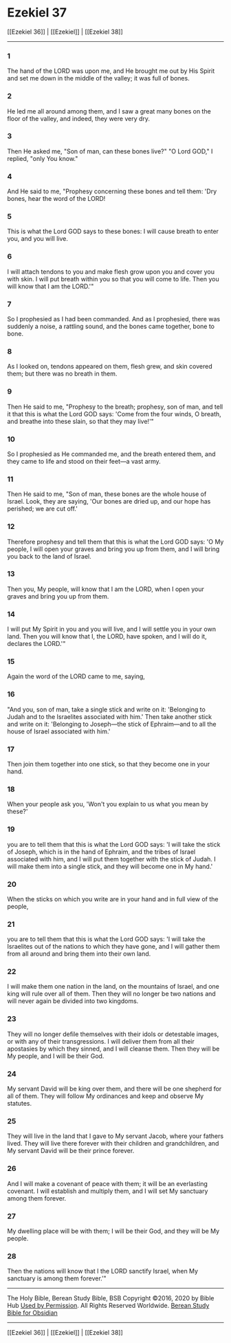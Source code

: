 # Ezekiel 37

[[Ezekiel 36]] | [[Ezekiel]] | [[Ezekiel 38]]

---

### 1
The hand of the LORD was upon me, and He brought me out by His Spirit and set me down in the middle of the valley; it was full of bones.

### 2
He led me all around among them, and I saw a great many bones on the floor of the valley, and indeed, they were very dry.

### 3
Then He asked me, "Son of man, can these bones live?" "O Lord GOD," I replied, "only You know."

### 4
And He said to me, "Prophesy concerning these bones and tell them: 'Dry bones, hear the word of the LORD!

### 5
This is what the Lord GOD says to these bones: I will cause breath to enter you, and you will live.

### 6
I will attach tendons to you and make flesh grow upon you and cover you with skin. I will put breath within you so that you will come to life. Then you will know that I am the LORD.'"

### 7
So I prophesied as I had been commanded. And as I prophesied, there was suddenly a noise, a rattling sound, and the bones came together, bone to bone.

### 8
As I looked on, tendons appeared on them, flesh grew, and skin covered them; but there was no breath in them.

### 9
Then He said to me, "Prophesy to the breath; prophesy, son of man, and tell it that this is what the Lord GOD says: 'Come from the four winds, O breath, and breathe into these slain, so that they may live!'"

### 10
So I prophesied as He commanded me, and the breath entered them, and they came to life and stood on their feet—a vast army.

### 11
Then He said to me, "Son of man, these bones are the whole house of Israel. Look, they are saying, 'Our bones are dried up, and our hope has perished; we are cut off.'

### 12
Therefore prophesy and tell them that this is what the Lord GOD says: 'O My people, I will open your graves and bring you up from them, and I will bring you back to the land of Israel.

### 13
Then you, My people, will know that I am the LORD, when I open your graves and bring you up from them.

### 14
I will put My Spirit in you and you will live, and I will settle you in your own land. Then you will know that I, the LORD, have spoken, and I will do it, declares the LORD.'"

### 15
Again the word of the LORD came to me, saying,

### 16
"And you, son of man, take a single stick and write on it: 'Belonging to Judah and to the Israelites associated with him.' Then take another stick and write on it: 'Belonging to Joseph—the stick of Ephraim—and to all the house of Israel associated with him.'

### 17
Then join them together into one stick, so that they become one in your hand.

### 18
When your people ask you, 'Won't you explain to us what you mean by these?'

### 19
you are to tell them that this is what the Lord GOD says: 'I will take the stick of Joseph, which is in the hand of Ephraim, and the tribes of Israel associated with him, and I will put them together with the stick of Judah. I will make them into a single stick, and they will become one in My hand.'

### 20
When the sticks on which you write are in your hand and in full view of the people,

### 21
you are to tell them that this is what the Lord GOD says: 'I will take the Israelites out of the nations to which they have gone, and I will gather them from all around and bring them into their own land.

### 22
I will make them one nation in the land, on the mountains of Israel, and one king will rule over all of them. Then they will no longer be two nations and will never again be divided into two kingdoms.

### 23
They will no longer defile themselves with their idols or detestable images, or with any of their transgressions. I will deliver them from all their apostasies by which they sinned, and I will cleanse them. Then they will be My people, and I will be their God.

### 24
My servant David will be king over them, and there will be one shepherd for all of them. They will follow My ordinances and keep and observe My statutes.

### 25
They will live in the land that I gave to My servant Jacob, where your fathers lived. They will live there forever with their children and grandchildren, and My servant David will be their prince forever.

### 26
And I will make a covenant of peace with them; it will be an everlasting covenant. I will establish and multiply them, and I will set My sanctuary among them forever.

### 27
My dwelling place will be with them; I will be their God, and they will be My people.

### 28
Then the nations will know that I the LORD sanctify Israel, when My sanctuary is among them forever.'"

---

The Holy Bible, Berean Study Bible, BSB
Copyright ©2016, 2020 by Bible Hub
[Used by Permission](https://berean.bible/terms.htm). All Rights Reserved Worldwide.
[Berean Study Bible for Obsidian](https://github.com/gapmiss/berean-study-bible-for-obsidian)

---

[[Ezekiel 36]] | [[Ezekiel]] | [[Ezekiel 38]]

